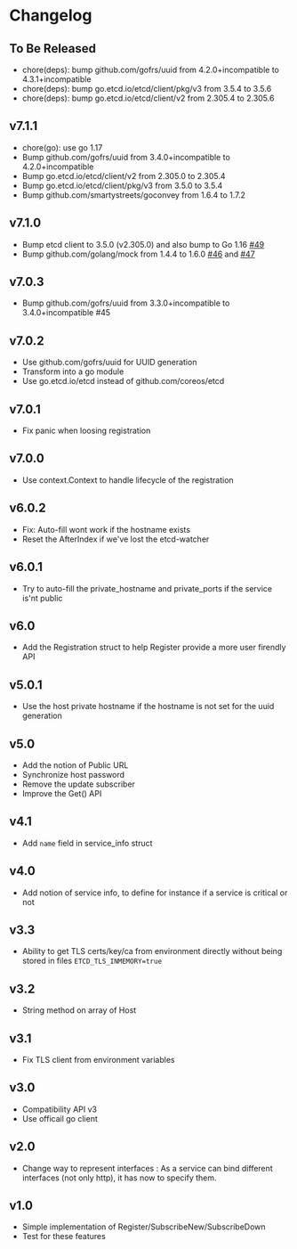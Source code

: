 # Changelog

## To Be Released

* chore(deps): bump github.com/gofrs/uuid from 4.2.0+incompatible to 4.3.1+incompatible
* chore(deps): bump go.etcd.io/etcd/client/pkg/v3 from 3.5.4 to 3.5.6
* chore(deps): bump go.etcd.io/etcd/client/v2 from 2.305.4 to 2.305.6

## v7.1.1

* chore(go): use go 1.17
* Bump github.com/gofrs/uuid from 3.4.0+incompatible to 4.2.0+incompatible
* Bump go.etcd.io/etcd/client/v2 from 2.305.0 to 2.305.4
* Bump go.etcd.io/etcd/client/pkg/v3 from 3.5.0 to 3.5.4
* Bump github.com/smartystreets/goconvey from 1.6.4 to 1.7.2

## v7.1.0

* Bump etcd client to 3.5.0 (v2.305.0) and also bump to Go 1.16
  [#49](https://github.com/Scalingo/etcd-discovery/pull/49)
* Bump github.com/golang/mock from 1.4.4 to 1.6.0
  [#46](https://github.com/Scalingo/etcd-discovery/pull/46)
  and [#47](https://github.com/Scalingo/etcd-discovery/pull/47)

## v7.0.3

* Bump github.com/gofrs/uuid from 3.3.0+incompatible to 3.4.0+incompatible #45

## v7.0.2

* Use github.com/gofrs/uuid for UUID generation
* Transform into a go module
* Use go.etcd.io/etcd instead of github.com/coreos/etcd

## v7.0.1

* Fix panic when loosing registration

## v7.0.0

* Use context.Context to handle lifecycle of the registration

## v6.0.2

* Fix: Auto-fill wont work if the hostname exists
* Reset the AfterIndex if we've lost the etcd-watcher

## v6.0.1

* Try to auto-fill the private_hostname and private_ports if the service is'nt public

## v6.0

* Add the Registration struct to help Register provide a more user firendly API

## v5.0.1

* Use the host private hostname if the hostname is not set for the uuid generation

## v5.0

* Add the notion of Public URL
* Synchronize host password
* Remove the update subscriber
* Improve the Get() API

## v4.1

* Add `name` field in service_info struct

## v4.0

* Add notion of service info, to define for instance if a service is critical or not

## v3.3

* Ability to get TLS certs/key/ca from environment directly without being stored in files
  `ETCD_TLS_INMEMORY=true`

## v3.2

* String method on array of Host

## v3.1

* Fix TLS client from environment variables

## v3.0

* Compatibility API v3
* Use officail go client

## v2.0

* Change way to represent interfaces :
  As a service can bind different interfaces (not only http),
  it has now to specify them.

## v1.0

* Simple implementation of Register/SubscribeNew/SubscribeDown
* Test for these features
